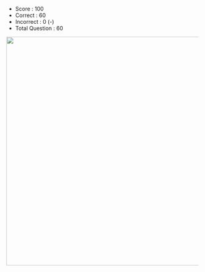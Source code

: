 - Score : 100
- Correct : 60
- Incorrect : 0 (-)
- Total Question : 60

<img src="./mock-test-1.png" style="width: 600px;">